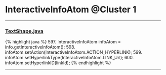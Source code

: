 # InteractiveInfoAtom @Cluster 1

***

### [TextShape.java](https://searchcode.com/codesearch/view/97394395/)
{% highlight java %}
597. InteractiveInfoAtom infoAtom = info.getInteractiveInfoAtom();
598. infoAtom.setAction(InteractiveInfoAtom.ACTION_HYPERLINK);
599. infoAtom.setHyperlinkType(InteractiveInfoAtom.LINK_Url);
600. infoAtom.setHyperlinkID(linkId);
{% endhighlight %}

***


